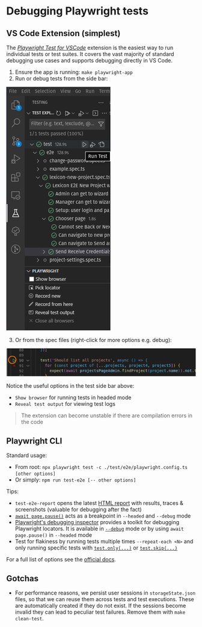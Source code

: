 # Debugging Playwright tests

## VS Code Extension (simplest)

The [_Playwright Test for VSCode_](https://marketplace.visualstudio.com/items?itemName=ms-playwright.playwright) extension is the easiest way to run individual tests or test suites. It covers the vast majority of standard debugging use cases and supports debugging directly in VS Code.

1. Ensure the app is running: `make playwright-app`
2. Run or debug tests from the side bar:

![Screenshot showing VSCode Playwright extension](playwright_extension_sidebar.png "Playwright Test for VSCode")

3. Or from the spec files (right-click for more options e.g. debug):

![Screenshot showing extension in the file](playwright_extension_in_test_file.png)

Notice the useful options in the test side bar above:

- `Show browser` for running tests in headed mode
- `Reveal test output` for viewing test logs

> The extension can become unstable if there are compilation errors in the code

## Playwright CLI

Standard usage:

- From root: `npx playwright test -c ./test/e2e/playwright.config.ts [other options]`
- Or simply: `npm run test-e2e [-- other options]`

Tips:

- `test-e2e-report` opens the latest [HTML report](https://playwright.dev/docs/trace-viewer-intro#opening-the-html-report) with results, traces & screenshots (valuable for debugging after the fact)
- [`await page.pause()`](https://playwright.dev/docs/api/class-page#page-pause) acts as a breakpoint in `--headed` and `--debug` mode
- [Playwright's debugging inspector](https://playwright.dev/docs/debug#playwright-inspector) provides a toolkit for debugging Playwright locators. It is available in [`--debug`](https://playwright.dev/docs/debug#--debug) mode or by using `await page.pause()` in `--headed` mode
- Test for flakiness by running tests multiple times `--repeat-each <N>` and only running specific tests with [`test.only(...)`](https://playwright.dev/docs/next/test-annotations#focus-a-test) or [`test.skip(...)`](https://playwright.dev/docs/next/test-annotations#skip-a-test)

For a full list of options see the [official docs](https://playwright.dev/docs/test-cli).

## Gotchas

- For performance reasons, we persist user sessions in `storageState.json` files, so that we can reuse them across tests and test executions. These are automatically created if they do not exist. If the sessions become invalid they can lead to peculiar test failures. Remove them with `make clean-test`.

